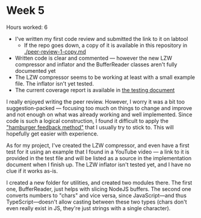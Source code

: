 # Week 5

Hours worked: 6

* I've written my first code review and submitted the link to it on labtool
    * If the repo goes down, a copy of it is available in this repository in [./peer-review-1-copy.md](./peer-review-1-copy.md)
* Written code is clear and commented — however the new LZW compressor and inflator and the BufferReader classes aren't fully documented yet
* The LZW compressor seems to be working at least with a small example file. The inflator isn't yet tested.
* The current coverage report is available in [the testing document](./testing.md#Coverage)

I really enjoyed writing the peer review. However, I worry it was a bit too suggestion-packed — focusing too much on things to change and improve and not enough on what was already working and well implemented. Since code is such a logical construction, I found it difficult to apply the ["hamburger feedback method"](https://blogs.helsinki.fi/pirttila/files/2008/08/The-Hamburger-method-of-constructive-criticism.pdf) that I usually try to stick to. This will hopefully get easier with experience.

As for my project, I've created the LZW compressor, and even have a first test for it using an example that I found in a YouTube video — a link to it is provided in the test file and will be listed as a source in the implementation document when I finish up. The LZW inflator isn't tested yet, and I have no clue if it works as-is.

I created a new folder for utilities, and created two modules there. The first one, BufferReader, just helps with slicing NodeJS buffers. The second one converts numbers to "chars" and vice versa, since JavaScript—and thus TypeScript—doesn't allow casting between these two types (chars don't even really exist in JS, they're just strings with a single character).